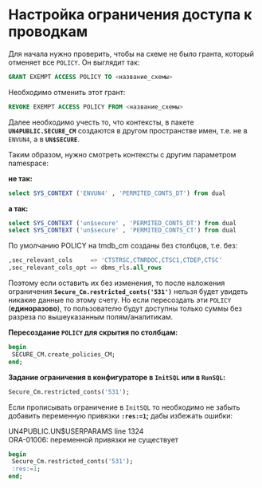 # Настройка ограничения доступа к проводкам

Для начала нужно проверить, чтобы на схеме не было гранта, который отменяет все `POLICY`. Он выглядит так:

```sql
GRANT EXEMPT ACCESS POLICY TO <название_схемы>
```

Необходимо отменить этот грант:

```sql
REVOKE EXEMPT ACCESS POLICY FROM <название_схемы>
```

Далее необходимо учесть то, что контексты, в пакете **`UN4PUBLIC.SECURE_CM`** создаются в другом пространстве имен, т.е. не в `ENVUN4`, а в **`UN$SECURE`**.

Таким образом, нужно смотреть контексты с другим параметром namespace:

**не так:**

```sql
select SYS_CONTEXT ('ENVUN4' , 'PERMITED_CONTS_DT') from dual
```

**а так:**

```sql
select SYS_CONTEXT ('un$secure' , 'PERMITED_CONTS_DT') from dual
select SYS_CONTEXT ('un$secure' , 'PERMITED_CONTS_CT') from dual
```

По умолчанию POLICY на tmdb\_cm созданы без столбцов, т.е. без:

```sql
,sec_relevant_cols     => 'CTSTRSC,CTNRDOC,CTSC1,CTDEP,CTSC'
,sec_relevant_cols_opt => dbms_rls.all_rows
```

Поэтому если оставить их без изменения, то после наложения ограничения **`Secure_Cm.restricted_conts('531')`** нельзя будет увидеть никакие данные по этому счету. Но если пересоздать эти `POLICY` \(**единоразово**\), то пользователю будут доступны только суммы без разреза по вышеуказанным полям/аналитикам.

**Пересоздание `POLICY` для скрытия по столбцам:**

```sql
begin
 SECURE_CM.create_policies_CM;
end;
```

**Задание ограничения в конфигураторе в `InitSQL` или в `RunSQL`:**

```sql
Secure_Cm.restricted_conts('531');
```

Если прописывать ограничение в `InitSQL` то необходимо не забыть добавить переменную привязки **`:res:=1`;** дабы избежать ошибки:

UN4PUBLIC.UN$USERPARAMS line 1324  
ORA-01006: переменной привязки не существует

```sql
begin
 Secure_Cm.restricted_conts('531');
 :res:=1;
end;
```



